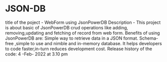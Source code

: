 # JSON-DB
title of the poject - WebForm using JsonPowerDB
Description - This project is about basic of JsonPowerDB crud operations like adding, removing,updating and fetching of record from web form.
Benefits of using JsonPowerDB are:
Simple way to retrieve data in a JSON format.
Schema-free ,simple to use and nimble and in-memory database.
It helps developers to code faster,in-turn reduces development cost.
Release history of the code: 4 -Feb- 2022 at 3.10 pm
